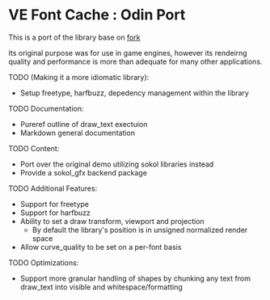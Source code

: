 # VE Font Cache : Odin Port

This is a port of the library base on [fork](https://github.com/hypernewbie/VEFontCache)

Its original purpose was for use in game engines, however its rendeirng quality and performance is more than adequate for many other applications.

TODO (Making it a more idiomatic library):

* Setup freetype, harfbuzz, depedency management within the library

TODO Documentation:

* Pureref outline of draw_text exectuion
* Markdown general documentation

TODO Content:

* Port over the original demo utilizing sokol libraries instead
* Provide a sokol_gfx backend package

TODO Additional Features:

* Support for freetype
* Support for harfbuzz
* Ability to set a draw transform, viewport and projection
  * By default the library's position is in unsigned normalized render space
* Allow curve_quality to be set on a per-font basis

TODO Optimizations:

* Support more granular handling of shapes by chunking any text from draw_text into visible and whitespace/formatting
